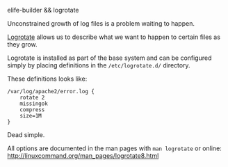 elife-builder && logrotate

Unconstrained growth of log files is a problem waiting to happen.

[Logrotate](http://linuxcommand.org/man_pages/logrotate8.html) allows us to describe what we want to happen to certain files as they grow.

Logrotate is installed as part of the base system and can be configured simply by placing definitions in the `/etc/logrotate.d/` directory.

These definitions looks like:

    /var/log/apache2/error.log {
        rotate 2
        missingok
        compress
        size=1M
    }

Dead simple.

All options are documented in the man pages with `man logrotate` or online: http://linuxcommand.org/man_pages/logrotate8.html
